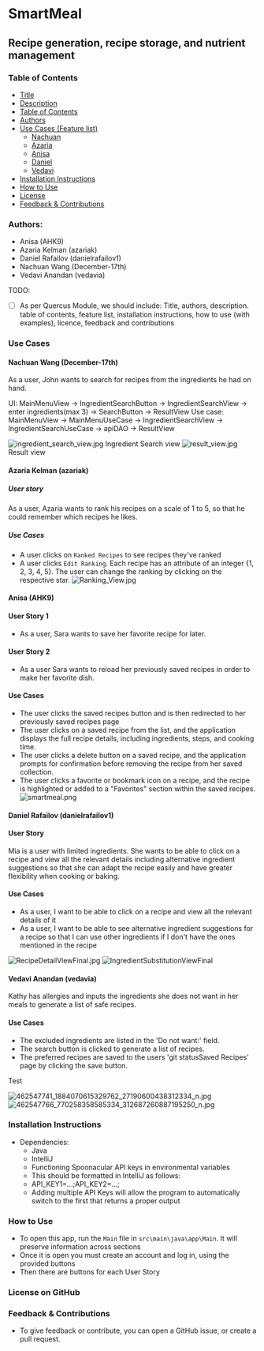 # SmartMeal
## Recipe generation, recipe storage, and nutrient management 

### Table of Contents
- [Title](#smartmeal)
- [Description](#recipe-generation-recipe-storage-and-nutrient-management-)
- [Table of Contents](#table-of-contents)
- [Authors](#authors-)
- [Use Cases (Feature list)](#use-cases)
    - [Nachuan](#nachuan-wang-december-17th)
    - [Azaria](#azaria-kelman-azariak)
    - [Anisa](#anisa-ahk9)
    - [Daniel](#daniel-rafailov-danielrafailov1)
    - [Vedavi](#vedavi-anandan-vedavia)
- [Installation Instructions](#installation-instructions)
- [How to Use](#how-to-use)
- [License](#license)
- [Feedback & Contributions](#feedback--contributions)


### Authors: 
- Anisa (AHK9)
- Azaria Kelman (azariak)
- Daniel Rafailov (danielrafailov1)
- Nachuan Wang (December-17th)
- Vedavi Anandan (vedavia)


TODO:
- [ ] As per Quercus Module, we should include: Title, authors, description. table of contents, feature list,
installation instructions, how to use (with examples), licence, feedback and contributions

### Use Cases

#### Nachuan Wang (December-17th)
As a user, John wants to search for recipes from the ingredients he had on hand.

UI: MainMenuView -> IngredientSearchButton -> IngredientSearchView -> enter ingredients(max 3) -> SearchButton -> ResultView
Use case: MainMenuView -> MainMenuUseCase -> IngredientSearchView -> IngredientSearchUseCase -> 
apiDAO -> ResultView


![ingredient_search_view.jpg](images/Nachuan_User_Story/ingredient_search_view.jpg)
Ingredient Search view
![result_view.jpg](images/Nachuan_User_Story/result_view.jpg)
Result view

#### Azaria Kelman (azariak)
##### User story
As a user, Azaria wants to rank his recipes on a scale of 1 to 5, so that he could remember which recipes he likes.
##### Use Cases
- A user clicks on `Ranked Recipes` to see recipes they've ranked
- A user clicks `Edit Ranking`. Each recipe has an attribute of an integer {1, 2, 3, 4, 5}. The user can change the ranking by clicking on the respective star.
![Ranking_View.jpg](images/Azaria_User_Story/Ranking_view.png)

[//]: # (![Organizing_view.jpg]&#40;images/Azaria_User_Story/Organizing_view.png&#41;)

#### Anisa (AHK9)
#### User Story 1
- As a user, Sara wants to save her favorite recipe for later.
#### User Story 2
- As a user Sara wants to reload her previously saved recipes in order to make her favorite
  dish.
#### Use Cases
- The user clicks the saved recipes button and is then redirected to her previously
saved recipes page
- The user clicks on a saved recipe from the list, and the application displays the full recipe details, including 
ingredients, steps, and cooking time.
- The user clicks a delete button on a saved recipe, and the application prompts for 
confirmation before removing the recipe from her saved collection.
- The user clicks a favorite or bookmark icon on a recipe, and the recipe 
is highlighted or added to a "Favorites" section within the saved recipes.
![smartmeal.png](images/smartmeal.png)

#### Daniel Rafailov (danielrafailov1)
#### User Story
Mia is a user with limited ingredients. She wants to be able to click on a recipe and view all the relevant details
including alternative ingredient suggestions so that she can adapt the recipe easily and have greater flexibility when 
cooking or baking.

#### Use Cases
- As a user, I want to be able to click on a recipe and view all the relevant details of it
- As a user, I want to be able to see alternative ingredient suggestions for a recipe so that I can use other ingredients
if I don't have the ones mentioned in the recipe

![RecipeDetailViewFinal.jpg](images/Daniel_User_Story/RecipeDetailViewFinal.jpg)
![IngredientSubstitutionViewFinal](images/Daniel_User_Story/IngredientSubstitutionViewFinal.jpg)

#### Vedavi Anandan (vedavia)
Kathy has allergies and inputs the ingredients she does not want in her meals to generate a list of safe recipes. 

#### Use Cases
- The excluded ingredients are listed in the 'Do not want:' field.
- The search button is clicked to generate a list of recipes.
- The preferred recipes are saved to the users 'git statusSaved Recipes' page by clicking the save button.

Test

![462547741_1884070615329762_27190600438312334_n.jpg](images/462547741_1884070615329762_27190600438312334_n.jpg)
![462547766_770258358585334_312687260887195250_n.jpg](images/462547766_770258358585334_312687260887195250_n.jpg)

### Installation Instructions
- Dependencies:
  - Java
  - IntelliJ
  - Functioning Spoonacular API keys in environmental variables
  - This should be formatted in IntelliJ as follows:
  - API_KEY1=...;API_KEY2=...;
  - Adding multiple API Keys will allow the program to automatically switch to the first that returns a proper output
### How to Use
  - To open this app, run the `Main` file in `src\main\java\app\Main`. 
  It will preserve information across sections
  - Once it is open you must create an account and log in, using the provided buttons
  - Then there are buttons for each User Story

### License on GitHub

### Feedback & Contributions
- To give feedback or contribute, you can open a GitHub issue, or create a pull request.